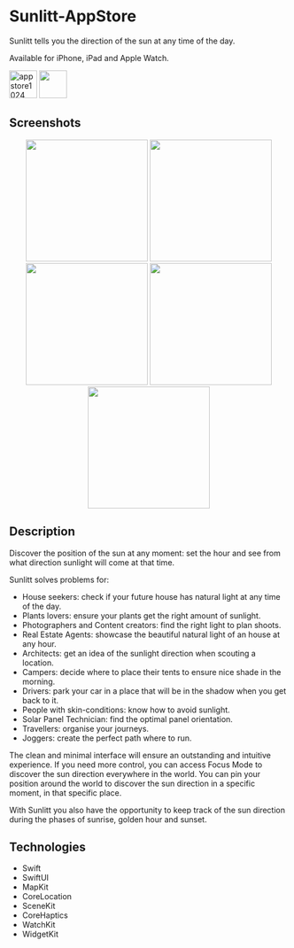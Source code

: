 # Sunlitt-AppStore
Sunlitt tells you the direction of the sun at any time of the day.

Available for iPhone, iPad and Apple Watch.

<img height="50" alt="appstore1024" src="https://user-images.githubusercontent.com/55358113/174021100-c2c410f1-30e0-433c-b8ee-a7152545aa87.png"> [<img src="https://user-images.githubusercontent.com/55358113/174020637-ca23803f-341c-48ce-b896-1fd4b7423310.svg" height="50">](https://apps.apple.com/app/litt/id1628751457)


## Screenshots
<p align="center">
<img width=220 src="https://user-images.githubusercontent.com/55358113/198070223-5f77c194-b7c9-4e6b-b7fb-b64d044ca7a1.png" /> <img width=220 src="https://user-images.githubusercontent.com/55358113/198070211-1fe6de2b-eb37-4685-8f38-df3df86f41c5.png" /> <img width=220 src="https://user-images.githubusercontent.com/55358113/198070206-7e4a7613-be7a-4c37-b8a9-882fd06003af.png" /> <img width=220 src="https://user-images.githubusercontent.com/55358113/198070199-a7089e47-980f-4a8e-bbe5-922f2043c388.png" /> <img width=220 src="https://user-images.githubusercontent.com/55358113/198070185-53298871-e461-4e65-afaa-b2f3f21f0fb2.png" />
</p>

## Description
Discover the position of the sun at any moment: set the hour and see from what direction sunlight will come at that time.

Sunlitt solves problems for:
- House seekers: check if your future house has natural light at any time of the day.
- Plants lovers: ensure your plants get the right amount of sunlight.
- Photographers and Content creators: find the right light to plan shoots.
- Real Estate Agents: showcase the beautiful natural light of an house at any hour.
- Architects: get an idea of the sunlight direction when scouting a location.
- Campers: decide where to place their tents to ensure nice shade in the morning.
- Drivers: park your car in a place that will be in the shadow when you get back to it.
- People with skin-conditions: know how to avoid sunlight.
- Solar Panel Technician: find the optimal panel orientation.
- Travellers: organise your journeys.
- Joggers: create the perfect path where to run.

The clean and minimal interface will ensure an outstanding and intuitive experience. If you need more control, you can access Focus Mode to discover the sun direction everywhere in the world. You can pin your position around the world to discover the sun direction in a specific moment, in that specific place.

With Sunlitt you also have the opportunity to keep track of the sun direction during the phases of sunrise, golden hour and sunset.

## Technologies
- Swift
- SwiftUI
- MapKit
- CoreLocation
- SceneKit
- CoreHaptics
- WatchKit
- WidgetKit
